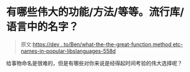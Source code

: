 # 有哪些伟大的功能/方法/等等。流行库/语言中的名字？

> 原文:[https://dev . to/Ben/what-the-the-great-function method etc-names-in-popular-libslanguages-558d](https://dev.to/ben/what-are-the-great-functionmethodetc-names-in-popular-libslanguages-558d)

给事物命名是很难的，但是有哪些对你来说是经得起时间考验的伟大选择呢？